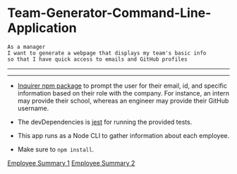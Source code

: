 # Team-Generator-Command-Line-Application

```
As a manager
I want to generate a webpage that displays my team's basic info
so that I have quick access to emails and GitHub profiles
```
------------------------------------------------------------------------
------------------------------------------------------------------------

* [Inquirer npm package](https://github.com/SBoudrias/Inquirer.js/) to prompt the user for their email, id, and specific information based on their role with the company. For instance, an intern may provide their school, whereas an engineer may provide their GitHub username.

* The devDependencies is [jest](https://jestjs.io/) for running the provided tests.

* This app runs as a Node CLI to gather information about each employee.

* Make sure to `npm install`.


[Employee Summary 1](./Assets/uiImage.png)
[Employee Summary 2](./Assets/cliImage.png)
